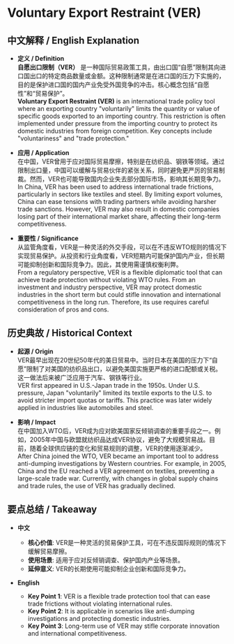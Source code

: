 # Voluntary Export Restraint (VER)

## 中文解释 / English Explanation

* **定义 / Definition**  
  **自愿出口限制（VER）** 是一种国际贸易政策工具，由出口国“自愿”限制其向进口国出口的特定商品数量或金额。这种限制通常是在进口国的压力下实施的，目的是保护进口国的国内产业免受外国竞争的冲击。核心概念包括“自愿性”和“贸易保护”。  
  **Voluntary Export Restraint (VER)** is an international trade policy tool where an exporting country "voluntarily" limits the quantity or value of specific goods exported to an importing country. This restriction is often implemented under pressure from the importing country to protect its domestic industries from foreign competition. Key concepts include "voluntariness" and "trade protection."

* **应用 / Application**  
  在中国，VER曾用于应对国际贸易摩擦，特别是在纺织品、钢铁等领域。通过限制出口量，中国可以缓解与贸易伙伴的紧张关系，同时避免更严厉的贸易制裁。然而，VER也可能导致国内企业失去部分国际市场，影响其长期竞争力。  
  In China, VER has been used to address international trade frictions, particularly in sectors like textiles and steel. By limiting export volumes, China can ease tensions with trading partners while avoiding harsher trade sanctions. However, VER may also result in domestic companies losing part of their international market share, affecting their long-term competitiveness.

* **重要性 / Significance**  
  从监管角度看，VER是一种灵活的外交手段，可以在不违反WTO规则的情况下实现贸易保护。从投资和行业角度看，VER短期内可能保护国内产业，但长期可能抑制创新和国际竞争力。因此，其使用需谨慎权衡利弊。  
  From a regulatory perspective, VER is a flexible diplomatic tool that can achieve trade protection without violating WTO rules. From an investment and industry perspective, VER may protect domestic industries in the short term but could stifle innovation and international competitiveness in the long run. Therefore, its use requires careful consideration of pros and cons.

## 历史典故 / Historical Context

* **起源 / Origin**  
  VER最早出现在20世纪50年代的美日贸易中。当时日本在美国的压力下“自愿”限制了对美国的纺织品出口，以避免美国实施更严格的进口配额或关税。这一做法后来被广泛应用于汽车、钢铁等行业。  
  VER first appeared in U.S.-Japan trade in the 1950s. Under U.S. pressure, Japan "voluntarily" limited its textile exports to the U.S. to avoid stricter import quotas or tariffs. This practice was later widely applied in industries like automobiles and steel.

* **影响 / Impact**  
  在中国加入WTO后，VER成为应对欧美国家反倾销调查的重要手段之一。例如，2005年中国与欧盟就纺织品达成VER协议，避免了大规模贸易战。目前，随着全球供应链的变化和贸易规则的调整，VER的使用逐渐减少。  
  After China joined the WTO, VER became an important tool to address anti-dumping investigations by Western countries. For example, in 2005, China and the EU reached a VER agreement on textiles, preventing a large-scale trade war. Currently, with changes in global supply chains and trade rules, the use of VER has gradually declined.

## 要点总结 / Takeaway

* **中文**  
  - **核心价值**: VER是一种灵活的贸易保护工具，可在不违反国际规则的情况下缓解贸易摩擦。  
  - **使用场景**: 适用于应对反倾销调查、保护国内产业等场景。  
  - **延伸意义**: VER的长期使用可能抑制企业创新和国际竞争力。

* **English**  
  - **Key Point 1**: VER is a flexible trade protection tool that can ease trade frictions without violating international rules.  
  - **Key Point 2**: It is applicable in scenarios like anti-dumping investigations and protecting domestic industries.  
  - **Key Point 3**: Long-term use of VER may stifle corporate innovation and international competitiveness.